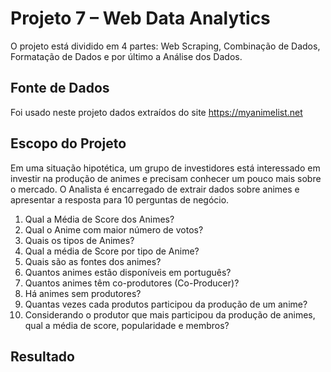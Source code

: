 # Projeto 7 – Web Data Analytics

O projeto está dividido em 4 partes: Web Scraping, Combinação de Dados, Formatação de Dados e por último a Análise dos Dados.

## Fonte de Dados
Foi usado neste projeto dados extraídos do site https://myanimelist.net

## Escopo do Projeto
Em uma situação hipotética, um grupo de investidores está interessado em investir na produção de animes e precisam conhecer um pouco mais sobre o mercado. O Analista é encarregado de extrair dados sobre animes e apresentar a resposta para 10 perguntas de negócio.
1.	Qual a Média de Score dos Animes?
2.	Qual o Anime com maior número de votos?
3.	Quais os tipos de Animes?
4.	Qual a média de Score por tipo de Anime?
5.	Quais são as fontes dos animes?
6.	Quantos animes estão disponíveis em português?
7.	Quantos animes têm co-produtores (Co-Producer)?
8.	Há animes sem produtores?
9.	Quantas vezes cada produtos participou da produção de um anime?
10.	Considerando o produtor que mais participou da produção de animes, qual a média de score, popularidade e membros?

## Resultado

